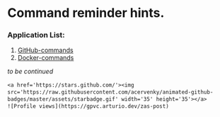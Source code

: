 # Command reminder hints.

### Application List:

1.  [GitHub-commands](./GitHub-commands.txt)
2.  [Docker-commands](./Docker-commands.txt)

_to be continued_

    <a href='https://stars.github.com/'><img src='https://raw.githubusercontent.com/acervenky/animated-github-badges/master/assets/starbadge.gif' width='35' height='35'></a> 
    ![Profile views](https://gpvc.arturio.dev/zas-post)
